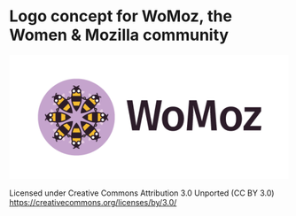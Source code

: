 Logo concept for WoMoz, the Women & Mozilla community
=======

![Logo concept for WoMoz by Goce Mitevski](WoMoz-Logo-Concept.png)

Licensed under Creative Commons Attribution 3.0 Unported (CC BY 3.0)
https://creativecommons.org/licenses/by/3.0/